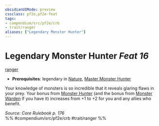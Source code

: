 ```yaml
---
obsidianUIMode: preview
cssclass: pf2e,pf2e-feat
tags:
- compendium/src/pf2e/crb
- trait/ranger
aliases: ["Legendary Monster Hunter"]
---
```

# Legendary Monster Hunter  *Feat 16*  
[ranger](rules/traits/ranger.md "Ranger Class Trait")  

- **Prerequisites**: legendary in [Nature](compendium/skills.md#Nature), [Master Monster Hunter](compendium/feats/master-monster-hunter.md)

Your knowledge of monsters is so incredible that it reveals glaring flaws in your prey. Your bonus from [Monster Hunter](compendium/feats/monster-hunter.md) (and the bonus from [Monster Warden](compendium/feats/monster-warden.md) if you have it) increases from +1 to +2 for you and any allies who benefit.

*Source: Core Rulebook p. 176*  
%% #compendium/src/pf2e/crb #trait/ranger %%